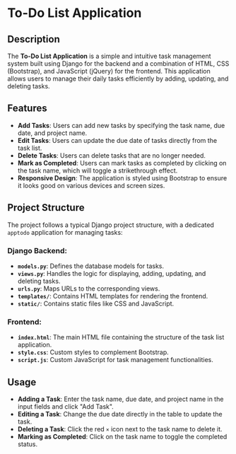 # To-Do List Application

## Description

The **To-Do List Application** is a simple and intuitive task management system built using Django for the backend and a combination of HTML, CSS (Bootstrap), and JavaScript (jQuery) for the frontend. This application allows users to manage their daily tasks efficiently by adding, updating, and deleting tasks.

## Features

- **Add Tasks**: Users can add new tasks by specifying the task name, due date, and project name.
- **Edit Tasks**: Users can update the due date of tasks directly from the task list.
- **Delete Tasks**: Users can delete tasks that are no longer needed.
- **Mark as Completed**: Users can mark tasks as completed by clicking on the task name, which will toggle a strikethrough effect.
- **Responsive Design**: The application is styled using Bootstrap to ensure it looks good on various devices and screen sizes.

## Project Structure

The project follows a typical Django project structure, with a dedicated `apptodo` application for managing tasks:

### Django Backend:

- **`models.py`**: Defines the database models for tasks.
- **`views.py`**: Handles the logic for displaying, adding, updating, and deleting tasks.
- **`urls.py`**: Maps URLs to the corresponding views.
- **`templates/`**: Contains HTML templates for rendering the frontend.
- **`static/`**: Contains static files like CSS and JavaScript.

### Frontend:

- **`index.html`**: The main HTML file containing the structure of the task list application.
- **`style.css`**: Custom styles to complement Bootstrap.
- **`script.js`**: Custom JavaScript for task management functionalities.

## Usage

- **Adding a Task**: Enter the task name, due date, and project name in the input fields and click "Add Task".
- **Editing a Task**: Change the due date directly in the table to update the task.
- **Deleting a Task**: Click the red `×` icon next to the task name to delete it.
- **Marking as Completed**: Click on the task name to toggle the completed status.
